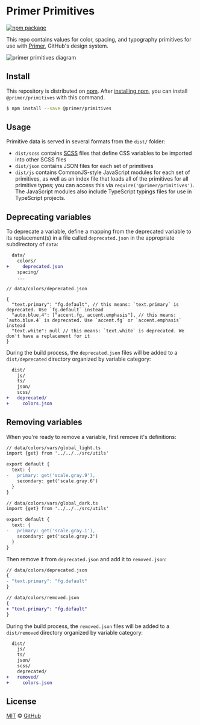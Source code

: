 # Primer Primitives

[![npm package](https://img.shields.io/npm/v/@primer/primitives.svg?style=flat)](https://www.npmjs.com/package/@primer/primitives)

This repo contains values for color, spacing, and typography primitives for use with [Primer][primer], GitHub's design system.

![primer primitives diagram](https://user-images.githubusercontent.com/4608155/135384588-192c279f-020f-4544-a61f-559be6629f18.png)

## Install

This repository is distributed on [npm][npm]. After [installing npm][install-npm], you can install `@primer/primitives` with this command.

```sh
$ npm install --save @primer/primitives
```

## Usage

Primitive data is served in several formats from the `dist/` folder:

- `dist/scss` contains [SCSS][scss] files that define CSS variables to be imported into other SCSS files
- `dist/json` contains JSON files for each set of primitives
- `dist/js` contains CommonJS-style JavaScript modules for each set of primitives, as well as an index file that loads all of the primitives for all primitive types; you can access this via `require('@primer/primitives')`. The JavaScript modules also include TypeScript typings files for use in TypeScript projects.

## Deprecating variables

To deprecate a variable, define a mapping from the deprecated variable to its replacement(s) in a file called `deprecated.json` in the appropriate subdirectory of `data`:

```diff
  data/
    colors/
+     deprecated.json
    spacing/
    ...
```

```
// data/colors/deprecated.json

{
  "text.primary": "fg.default", // this means: `text.primary` is deprecated. Use `fg.default` instead
  "auto.blue.4": ["accent.fg, accent.emphasis"], // this means: `auto.blue.4` is deprecated. Use `accent.fg` or `accent.emphasis` instead
  "text.white": null // this means: `text.white` is deprecated. We don't have a replacement for it
}

```

During the build process, the `deprecated.json` files will be added to a `dist/deprecated` directory organized by variable category:

```diff
  dist/
    js/
    ts/
    json/
    scss/
+   deprecated/
+     colors.json
```

## Removing variables

When you're ready to remove a variable, first remove it's definitions:

```diff
// data/colors/vars/global_light.ts
import {get} from '../../../src/utils'

export default {
  text: {
-   primary: get('scale.gray.9'),
    secondary: get('scale.gray.6')
  }
}
```

```diff
// data/colors/vars/global_dark.ts
import {get} from '../../../src/utils'

export default {
  text: {
-   primary: get('scale.gray.1'),
    secondary: get('scale.gray.3')
  }
}
```

Then remove it from `deprecated.json` and add it to `removed.json`:

```diff
// data/colors/deprecated.json
{
- "text.primary": "fg.default"
}
```

```diff
// data/colors/removed.json
{
+ "text.primary": "fg.default"
}
```

During the build process, the `removed.json` files will be added to a `dist/removed` directory organized by variable category:

```diff
  dist/
    js/
    ts/
    json/
    scss/
    deprecated/
+   removed/
+     colors.json
```

## License

[MIT](./LICENSE) &copy; [GitHub](https://github.com/)

[primer]: https://github.com/primer/primer
[npm]: https://www.npmjs.com/
[install-npm]: https://docs.npmjs.com/getting-started/installing-node
[scss]: https://sass-lang.com/

